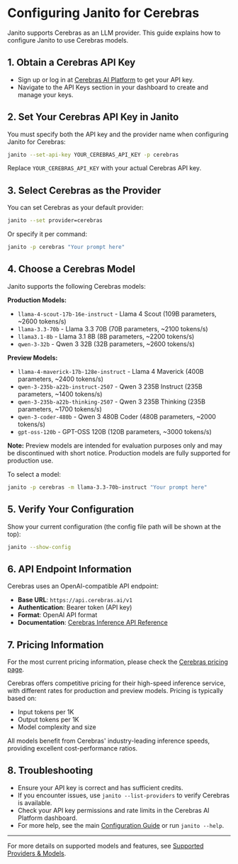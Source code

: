 # Configuring Janito for Cerebras

Janito supports Cerebras as an LLM provider. This guide explains how to configure Janito to use Cerebras models.

## 1. Obtain a Cerebras API Key

- Sign up or log in at [Cerebras AI Platform](https://cloud.cerebras.ai) to get your API key.
- Navigate to the API Keys section in your dashboard to create and manage your keys.

## 2. Set Your Cerebras API Key in Janito

You must specify both the API key and the provider name when configuring Janito for Cerebras:

```bash
janito --set-api-key YOUR_CEREBRAS_API_KEY -p cerebras
```

Replace `YOUR_CEREBRAS_API_KEY` with your actual Cerebras API key.

## 3. Select Cerebras as the Provider

You can set Cerebras as your default provider:

```bash
janito --set provider=cerebras
```

Or specify it per command:

```bash
janito -p cerebras "Your prompt here"
```

## 4. Choose a Cerebras Model

Janito supports the following Cerebras models:

**Production Models:**

- `llama-4-scout-17b-16e-instruct` - Llama 4 Scout (109B parameters, ~2600 tokens/s)
- `llama-3.3-70b` - Llama 3.3 70B (70B parameters, ~2100 tokens/s)
- `llama3.1-8b` - Llama 3.1 8B (8B parameters, ~2200 tokens/s)
- `qwen-3-32b` - Qwen 3 32B (32B parameters, ~2600 tokens/s)

**Preview Models:**

- `llama-4-maverick-17b-128e-instruct` - Llama 4 Maverick (400B parameters, ~2400 tokens/s)
- `qwen-3-235b-a22b-instruct-2507` - Qwen 3 235B Instruct (235B parameters, ~1400 tokens/s)
- `qwen-3-235b-a22b-thinking-2507` - Qwen 3 235B Thinking (235B parameters, ~1700 tokens/s)
- `qwen-3-coder-480b` - Qwen 3 480B Coder (480B parameters, ~2000 tokens/s)
- `gpt-oss-120b` - GPT-OSS 120B (120B parameters, ~3000 tokens/s)

**Note:** Preview models are intended for evaluation purposes only and may be discontinued with short notice. Production models are fully supported for production use.

To select a model:

```bash
janito -p cerebras -m llama-3.3-70b-instruct "Your prompt here"
```

## 5. Verify Your Configuration

Show your current configuration (the config file path will be shown at the top):

```bash
janito --show-config
```

## 6. API Endpoint Information

Cerebras uses an OpenAI-compatible API endpoint:

- **Base URL**: `https://api.cerebras.ai/v1`
- **Authentication**: Bearer token (API key)
- **Format**: OpenAI API format
- **Documentation**: [Cerebras Inference API Reference](https://inference-docs.cerebras.ai/api-reference)

## 7. Pricing Information

For the most current pricing information, please check the [Cerebras pricing page](https://cloud.cerebras.ai/pricing).

Cerebras offers competitive pricing for their high-speed inference service, with different rates for production and preview models. Pricing is typically based on:

- Input tokens per 1K
- Output tokens per 1K
- Model complexity and size

All models benefit from Cerebras' industry-leading inference speeds, providing excellent cost-performance ratios.

## 8. Troubleshooting

- Ensure your API key is correct and has sufficient credits.
- If you encounter issues, use `janito --list-providers` to verify Cerebras is available.
- Check your API key permissions and rate limits in the Cerebras AI Platform dashboard.
- For more help, see the main [Configuration Guide](guides/configuration.md) or run `janito --help`.

---

For more details on supported models and features, see [Supported Providers & Models](supported-providers-models.md).